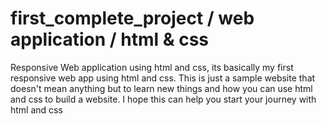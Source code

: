 # first_complete_project / web application / html & css
Responsive Web application using html and css, its basically my first responsive web app using html and css.
This is just a sample website that doesn't mean anything but to learn new things and how you can use html and css to build a website. 
I hope this can help you start your journey with html and css
